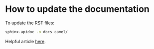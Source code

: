 # How to update the documentation

To update the RST files:
```bash
sphinx-apidoc -o docs camel/
```

Helpful article [here](https://towardsdatascience.com/documenting-python-code-with-sphinx-554e1d6c4f6d).

